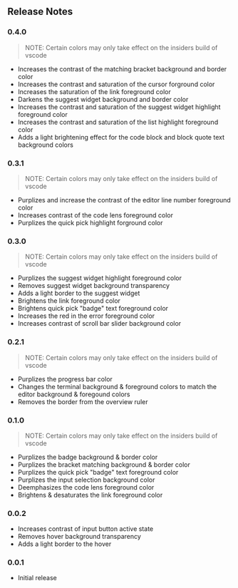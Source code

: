 ## Release Notes

### 0.4.0
> NOTE: Certain colors may only take effect on the insiders build of vscode
- Increases the contrast of the matching bracket background and border color
- Increases the contrast and saturation of the cursor forground color
- Increases the saturation of the link foreground color
- Darkens the suggest widget background and border color
- Increases the contrast and saturation of the suggest widget highlight foreground color
- Increases the contrast and saturation of the list highlight foreground color
- Adds a light brightening effect for the code block and block quote text background colors


### 0.3.1
> NOTE: Certain colors may only take effect on the insiders build of vscode
- Purplizes and increase the contrast of the editor line number foreground color
- Increases contrast of the code lens foreground color
- Purplizes the quick pick highlight forground color

### 0.3.0
> NOTE: Certain colors may only take effect on the insiders build of vscode
- Purplizes the suggest widget highlight foreground color
- Removes suggest widget background transparency
- Adds a light border to the suggest widget
- Brightens the link foreground color
- Brightens quick pick "badge" text foreground color
- Increases the red in the error foreground color
- Increases contrast of scroll bar slider background color

### 0.2.1
> NOTE: Certain colors may only take effect on the insiders build of vscode
- Purplizes the progress bar color
- Changes the terminal background & foreground colors to match the editor background & foregound colors
- Removes the border from the overview ruler

### 0.1.0
> NOTE: Certain colors may only take effect on the insiders build of vscode
- Purplizes the badge background & border color
- Purplizes the bracket matching background & border color
- Purplizes the quick pick "badge" text foreground color
- Purplizes the input selection background color
- Deemphasizes the code lens foreground color
- Brightens & desaturates the link foreground color

### 0.0.2
- Increases contrast of input button active state
- Removes hover background transparency
- Adds a light border to the hover

### 0.0.1
- Initial release